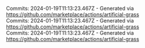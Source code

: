 Commits: 2024-01-19T11:13:23.467Z - Generated via https://github.com/marketplace/actions/artificial-grass
<br>
Commits: 2024-01-19T11:13:23.467Z - Generated via https://github.com/marketplace/actions/artificial-grass
<br>
Commits: 2024-01-19T11:13:23.467Z - Generated via https://github.com/marketplace/actions/artificial-grass
<br>
